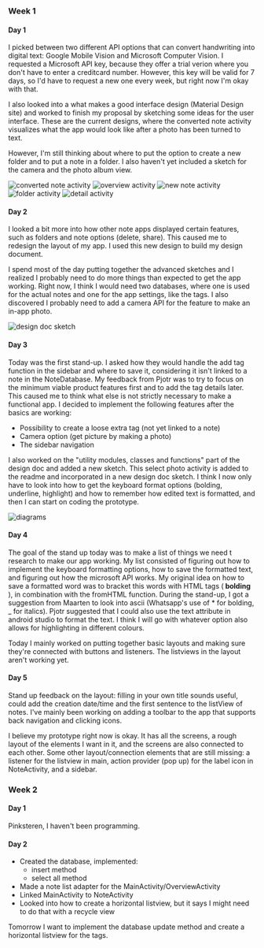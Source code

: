 ### Week 1
#### Day 1
I picked between two different API options that can convert handwriting into digital text: Google Mobile Vision and Microsoft Computer Vision. I requested a Microsoft API key, because they offer a trial verion where you don't have to enter a creditcard number. However, this key will be valid for 7 days, so I'd have to request a new one every week, but right now I'm okay with that.

I also looked into a what makes a good interface design (Material Design site) and worked to finish my proposal by sketching some ideas for the user interface. These are the current designs, where the converted note activity visualizes what the app would look like after a photo has been turned to text.

However, I'm still thinking about where to put the option to create a new folder and to put a note in a folder. I also haven't yet included a sketch for the camera and the photo album view.

![converted note activity](https://github.com/inayrus/FinalAppProject/blob/master/doc/converted_note.png)
![overview activity](https://github.com/inayrus/FinalAppProject/blob/master/doc/overview_activity_three_FAB.png)
![new note activity](https://github.com/inayrus/FinalAppProject/blob/master/doc/new_note.png)
![folder activity](https://github.com/inayrus/FinalAppProject/blob/master/doc/folder_activity.png)
![detail activity](https://github.com/inayrus/FinalAppProject/blob/master/doc/detail_activity.png)

#### Day 2
I looked a bit more into how other note apps displayed certain features, such as folders and note options (delete, share). This caused me to redesign the layout of my app. I used this new design to build my design document.

I spend most of the day putting together the advanced sketches and I realized I probably need to do more things than expected to get the app working. Right now, I think I would need two databases, where one is used for the actual notes and one for the app settings, like the tags. I also discovered I probably need to add a camera API for the feature to make an in-app photo.

![design doc sketch](https://github.com/inayrus/FinalAppProject/blob/master/doc/design_doc_sketch_new.png)

#### Day 3
Today was the first stand-up. I asked how they would handle the add tag function in the sidebar and where to save it, considering it isn't linked to a note in the NoteDatabase. My feedback from Pjotr was to try to focus on the minimum viable product features first and to add the tag details later. This caused me to think what else is not strictly necessary to make a functional app. I decided to implement the following features after the basics are working:
* Possibility to create a loose extra tag (not yet linked to a note)
* Camera option (get picture by making a photo)
* The sidebar navigation

I also worked on the "utility modules, classes and functions" part of the design doc and added a new sketch. This select photo activity is added to the readme and incorporated in a new design doc sketch. I think I now only have to look into how to get the keyboard format options (bolding, underline, highlight) and how to remember how edited text is formatted, and then I can start on coding the prototype.

![diagrams](https://github.com/inayrus/FinalAppProject/blob/master/doc/UML.png)

#### Day 4
The goal of the stand up today was to make a list of things we need t research to make our app working. My list consisted of figuring out how to implement the keyboard formatting options, how to save the formatted text, and figuring out how the microsoft API works. My original idea on how to save a formatted word was to bracket this words with HTML tags (<b> bolding </b>), in combination with the fromHTML function. During the stand-up, I got a suggestion from Maarten to look into ascii (Whatsapp's use of * for bolding, _ for italics). Pjotr suggested that I could also use the text attribute in android studio to format the text. I think I will go with whatever option also allows for highlighting in different colours.

Today I mainly worked on putting together basic layouts and making sure they're connected with buttons and listeners. The listviews in the layout aren't working yet.

#### Day 5
Stand up feedback on the layout: filling in your own title sounds useful, could add the creation date/time and the first sentence to the listView of notes.
I've mainly been working on adding a toolbar to the app that supports back navigation and clicking icons.

I believe my prototype right now is okay. It has all the screens, a rough layout of the elements I want in it, and the screens are also connected to each other. Some other layout/connection elements that are still missing: a listener for the listview in main, action provider (pop up) for the label icon in NoteActivity, and a sidebar.

### Week 2
#### Day 1
Pinksteren, I haven't been programming.

#### Day 2
* Created the database, implemented:
  * insert method
  * select all method
* Made a note list adapter for the MainActivity/OverviewActivity
* Linked MainActivity to NoteActivity
* Looked into how to create a horizontal listview, but it says I might need to do that with a recycle view

Tomorrow I want to implement the database update method and create a horizontal listview for the tags.
